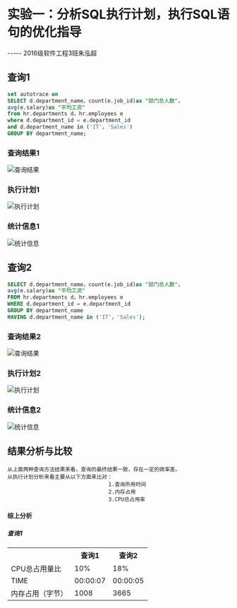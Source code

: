 # 实验一：分析SQL执行计划，执行SQL语句的优化指导
----- 2016级软件工程3班朱泓超
## 查询1 ##
``` SQL
set autotrace on
SELECT d.department_name，count(e.job_id)as "部门总人数"，
avg(e.salary)as "平均工资"
from hr.departments d，hr.employees e
where d.department_id = e.department_id
and d.department_name in ('IT'，'Sales')
GROUP BY department_name;
```
### 查询结果1 ###
![查询结果](https://github.com/z915287285/Oracle/blob/master/test1/1.png)
### 执行计划1 ###
![执行计划](https://github.com/z915287285/Oracle/blob/master/test1/1-2.png)
### 统计信息1 ###
![统计信息](https://github.com/z915287285/Oracle/blob/master/test1/1-1.png)

## 查询2 ##
``` SQL
SELECT d.department_name，count(e.job_id)as "部门总人数"，
avg(e.salary)as "平均工资"
FROM hr.departments d，hr.employees e
WHERE d.department_id = e.department_id
GROUP BY department_name
HAVING d.department_name in ('IT'，'Sales');
```
### 查询结果2 ###
![查询结果](https://github.com/z915287285/Oracle/blob/master/test1/2.png)
### 执行计划2 ###
![执行计划](https://github.com/z915287285/Oracle/blob/master/test1/2-1.png)
### 统计信息2 ###
![统计信息](https://github.com/z915287285/Oracle/blob/master/test1/2-2.png)

## 结果分析与比较 ##
```
从上面两种查询方法结果来看，查询的最终结果一致，存在一定的效率差。
从执行计划分析来看主要从以下方面来比对：
                                1.查询所用时间
                                2.内存占用
                                3.CPU总占用率
```
#### 综上分析 ####
##### 查询1 #####
<table>
  <tr> 
    <th></th> 
    <th>查询1</th> 
    <th>查询2</th> 
  </tr>
  <tr> 
    <td>CPU总占用量比</td> 
    <td>10%</td> 
    <td>18%</td> 
  </tr> 
  <tr>
    <td>TIME</td>
    <td>00:00:07</td> 
    <td>00:00:05</td> 
  </tr>
  <tr> 
    <td>内存占用（字节）</td> 
    <td>1008</td> 
    <td>3665</td> 
  </tr> 
</table>



